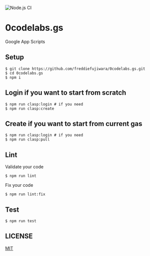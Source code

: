 ![Node.js CI](https://github.com/freddiefujiwara/0codelabs.gs/workflows/Node.js%20CI/badge.svg)
# 0codelabs.gs
Google App Scripts
## Setup

```console
$ git clone https://github.com/freddiefujiwara/0codelabs.gs.git
$ cd 0codelabs.gs
$ npm i
```

## Login if you want to start from scratch
```console
$ npm run clasp:login # if you need
$ npm run clasp:create
```

## Create if you want to start from current gas
```console
$ npm run clasp:login # if you need
$ npm run clasp:pull
```

## Lint
Validate your code
```console
$ npm run lint
```
Fix your code
```console
$ npm run lint:fix
```

## Test

```console
$ npm run test
```

## LICENSE

[MIT](./LICENSE)
